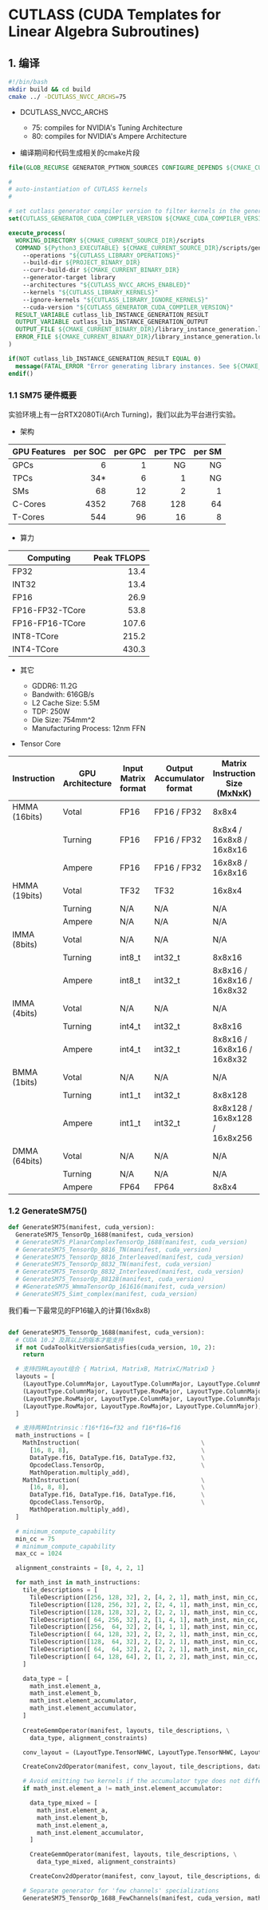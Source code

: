 # CUTLASS (CUDA Templates for Linear Algebra Subroutines)

## 1. 编译

```bash
#!/bin/bash
mkdir build && cd build
cmake ../ -DCUTLASS_NVCC_ARCHS=75
```

* DCUTLASS_NVCC_ARCHS
  * 75: compiles for NVIDIA's Tuning Architecture
  * 80: compiles for NVIDIA's Ampere Architecture

* 编译期间和代码生成相关的cmake片段

```cmake
file(GLOB_RECURSE GENERATOR_PYTHON_SOURCES CONFIGURE_DEPENDS ${CMAKE_CURRENT_SOURCE_DIR}/scripts/*.py)

#
# auto-instantiation of CUTLASS kernels
#

# set cutlass generator compiler version to filter kernels in the generator not supported by a specific toolkit. 
set(CUTLASS_GENERATOR_CUDA_COMPILER_VERSION ${CMAKE_CUDA_COMPILER_VERSION})

execute_process(
  WORKING_DIRECTORY ${CMAKE_CURRENT_SOURCE_DIR}/scripts
  COMMAND ${Python3_EXECUTABLE} ${CMAKE_CURRENT_SOURCE_DIR}/scripts/generator.py
    --operations "${CUTLASS_LIBRARY_OPERATIONS}" 
    --build-dir ${PROJECT_BINARY_DIR}
    --curr-build-dir ${CMAKE_CURRENT_BINARY_DIR}
    --generator-target library
    --architectures "${CUTLASS_NVCC_ARCHS_ENABLED}"
    --kernels "${CUTLASS_LIBRARY_KERNELS}"
    --ignore-kernels "${CUTLASS_LIBRARY_IGNORE_KERNELS}"
    --cuda-version "${CUTLASS_GENERATOR_CUDA_COMPILER_VERSION}"
  RESULT_VARIABLE cutlass_lib_INSTANCE_GENERATION_RESULT
  OUTPUT_VARIABLE cutlass_lib_INSTANCE_GENERATION_OUTPUT
  OUTPUT_FILE ${CMAKE_CURRENT_BINARY_DIR}/library_instance_generation.log
  ERROR_FILE ${CMAKE_CURRENT_BINARY_DIR}/library_instance_generation.log
)

if(NOT cutlass_lib_INSTANCE_GENERATION_RESULT EQUAL 0)
  message(FATAL_ERROR "Error generating library instances. See ${CMAKE_CURRENT_BINARY_DIR}/library_instance_generation.log")
endif()

```

### 1.1 SM75 硬件概要

实验环境上有一台RTX2080Ti(Arch Turning)，我们以此为平台进行实验。

* 架构

|GPU Features|per SOC|per GPC|per TPC|per SM|
|------------|------:|------:|------:|-----:|
|GPCs        |   6   |    1  |   NG  |  NG  |
|TPCs        |  34*  |    6  |    1  |  NG  |
|SMs         |  68   |   12  |    2  |   1  |
|C-Cores     | 4352  |  768  |  128  |  64  |
|T-Cores     |  544  |   96  |   16  |   8  |

* 算力

|Computing|Peak TFLOPS|
|---------|----------:|
|FP32     | 13.4      |
|INT32    | 13.4      |
|FP16     | 26.9      |
|FP16-FP32-TCore |  53.8|
|FP16-FP16-TCore | 107.6|
|INT8-TCore      | 215.2|
|INT4-TCore      | 430.3|

* 其它
  * GDDR6: 11.2G
  * Bandwith: 616GB/s
  * L2 Cache Size: 5.5M
  * TDP: 250W
  * Die Size: 754mm^2
  * Manufacturing Process: 12nm FFN

* Tensor Core

|Instruction|GPU Architecture|Input Matrix format|Output Accumulator format|Matrix Instruction Size (MxNxK)|
|-|-|-|-|-|
|HMMA (16bits)|Votal  |FP16|FP16 / FP32|8x8x4|
|             |Turning|FP16|FP16 / FP32|8x8x4 / 16x8x8 / 16x8x16|
|             |Ampere |FP16|FP16 / FP32|16x8x8 / 16x8x16|
|HMMA (19bits)|Votal  |TF32|TF32|16x8x4|
|             |Turning|N/A |N/A | N/A  |
|             |Ampere |N/A |N/A | N/A  |
|IMMA (8bits) |Votal  |N/A |N/A | N/A  |
|             |Turning|int8_t |int32_t| 8x8x16 |
|             |Ampere |int8_t |int32_t| 8x8x16 / 16x8x16 / 16x8x32 |
|IMMA (4bits) |Votal  |N/A |N/A | N/A |
|             |Turning|int4_t |int32_t| 8x8x16 |
|             |Ampere |int4_t |int32_t| 8x8x16 / 16x8x16 / 16x8x32 |
|BMMA (1bits) |Votal  |N/A    |N/A    | N/A    |
|             |Turning|int1_t |int32_t| 8x8x128|
|             |Ampere |int1_t |int32_t| 8x8x128 / 16x8x128 / 16x8x256 |
|DMMA (64bits)|Votal  |N/A    |N/A    | N/A    |
|             |Turning|N/A    |N/A    | N/A    |
|             |Ampere |FP64   |FP64   | 8x8x4  |


### 1.2 GenerateSM75()

```python
def GenerateSM75(manifest, cuda_version):
  GenerateSM75_TensorOp_1688(manifest, cuda_version)
  # GenerateSM75_PlanarComplexTensorOp_1688(manifest, cuda_version)
  # GenerateSM75_TensorOp_8816_TN(manifest, cuda_version)
  # GenerateSM75_TensorOp_8816_Interleaved(manifest, cuda_version)
  # GenerateSM75_TensorOp_8832_TN(manifest, cuda_version)
  # GenerateSM75_TensorOp_8832_Interleaved(manifest, cuda_version)
  # GenerateSM75_TensorOp_88128(manifest, cuda_version)
  # #GenerateSM75_WmmaTensorOp_161616(manifest, cuda_version)
  # GenerateSM75_Simt_complex(manifest, cuda_version)
```

我们看一下最常见的FP16输入的计算(16x8x8)

```python

def GenerateSM75_TensorOp_1688(manifest, cuda_version):
  # CUDA 10.2 及其以上的版本才能支持
  if not CudaToolkitVersionSatisfies(cuda_version, 10, 2):
    return

  # 支持四种Layout组合 { MatrixA, MatrixB, MatrixC/MatrixD }
  layouts = [
    (LayoutType.ColumnMajor, LayoutType.ColumnMajor, LayoutType.ColumnMajor),
    (LayoutType.ColumnMajor, LayoutType.RowMajor, LayoutType.ColumnMajor),
    (LayoutType.RowMajor, LayoutType.ColumnMajor, LayoutType.ColumnMajor),
    (LayoutType.RowMajor, LayoutType.RowMajor, LayoutType.ColumnMajor),
  ]

  # 支持两种Intrinsic：f16*f16=f32 and f16*f16=f16
  math_instructions = [
    MathInstruction(                                  \
      [16, 8, 8],                                     \
      DataType.f16, DataType.f16, DataType.f32,       \
      OpcodeClass.TensorOp,                           \
      MathOperation.multiply_add),
    MathInstruction(                                  \
      [16, 8, 8],                                     \
      DataType.f16, DataType.f16, DataType.f16,       \
      OpcodeClass.TensorOp,                           \
      MathOperation.multiply_add),
  ]

  # minimum_compute_capability
  min_cc = 75
  # minimum_compute_capability
  max_cc = 1024

  alignment_constraints = [8, 4, 2, 1]

  for math_inst in math_instructions:
    tile_descriptions = [
      TileDescription([256, 128, 32], 2, [4, 2, 1], math_inst, min_cc, max_cc),
      TileDescription([128, 256, 32], 2, [2, 4, 1], math_inst, min_cc, max_cc),
      TileDescription([128, 128, 32], 2, [2, 2, 1], math_inst, min_cc, max_cc),
      TileDescription([ 64, 256, 32], 2, [1, 4, 1], math_inst, min_cc, max_cc),
      TileDescription([256,  64, 32], 2, [4, 1, 1], math_inst, min_cc, max_cc),
      TileDescription([ 64, 128, 32], 2, [2, 2, 1], math_inst, min_cc, max_cc),
      TileDescription([128,  64, 32], 2, [2, 2, 1], math_inst, min_cc, max_cc),
      TileDescription([ 64,  64, 32], 2, [2, 2, 1], math_inst, min_cc, max_cc),
      TileDescription([ 64, 128, 64], 2, [1, 2, 2], math_inst, min_cc, max_cc),
    ]

    data_type = [
      math_inst.element_a,
      math_inst.element_b,
      math_inst.element_accumulator,
      math_inst.element_accumulator,
    ]
    
    CreateGemmOperator(manifest, layouts, tile_descriptions, \
      data_type, alignment_constraints)

    conv_layout = (LayoutType.TensorNHWC, LayoutType.TensorNHWC, LayoutType.TensorNHWC)

    CreateConv2dOperator(manifest, conv_layout, tile_descriptions, data_type, alignment_constraints)

    # Avoid emitting two kernels if the accumulator type does not differ from the input type (e.g. F16 accumulation)
    if math_inst.element_a != math_inst.element_accumulator:

      data_type_mixed = [
        math_inst.element_a,
        math_inst.element_b,
        math_inst.element_a,
        math_inst.element_accumulator,
      ]

      CreateGemmOperator(manifest, layouts, tile_descriptions, \
        data_type_mixed, alignment_constraints)

      CreateConv2dOperator(manifest, conv_layout, tile_descriptions, data_type_mixed, alignment_constraints)

    # Separate generator for 'few channels' specializations
    GenerateSM75_TensorOp_1688_FewChannels(manifest, cuda_version, math_inst)
```
